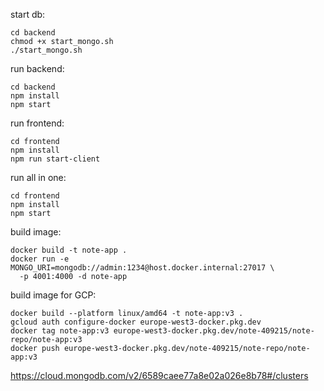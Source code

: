 

start db:
```shell
cd backend
chmod +x start_mongo.sh
./start_mongo.sh
```

run backend:
```shell
cd backend
npm install
npm start
```


run frontend:
```shell
cd frontend
npm install
npm run start-client
```

run all in one:
```shell
cd frontend
npm install
npm start
```


build image:
```shell
docker build -t note-app .
docker run -e MONGO_URI=mongodb://admin:1234@host.docker.internal:27017 \
  -p 4001:4000 -d note-app
 ```


build image for GCP:
```shell
docker build --platform linux/amd64 -t note-app:v3 .
gcloud auth configure-docker europe-west3-docker.pkg.dev
docker tag note-app:v3 europe-west3-docker.pkg.dev/note-409215/note-repo/note-app:v3
docker push europe-west3-docker.pkg.dev/note-409215/note-repo/note-app:v3
```

https://cloud.mongodb.com/v2/6589caee77a8e02a026e8b78#/clusters